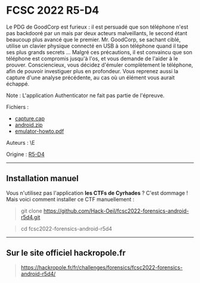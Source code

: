 # FCSC 2022 R5-D4

Le PDG de GoodCorp est furieux : il est persuadé que son téléphone n'est pas backdooré par un mais par deux acteurs malveillants, 
le second étant beaucoup plus avancé que le premier. Mr. GoodCorp, se sachant ciblé, utilise un clavier physique connecté en USB 
à son téléphone quand il tape ses plus grands secrets … Malgré ces précautions, il est convaincu que son téléphone est compromis 
jusqu'à l'os, et vous demande de l'aider à le prouver. Consciencieux, vous décidez d'émuler complètement le téléphone, afin de 
pouvoir investiguer plus en profondeur. Vous reprenez aussi la capture d'une analyse précédente, au cas où un élément vous aurait échappé.

Note : L'application Authenticator ne fait pas partie de l'épreuve.



Fichiers :
- [capture.cap](https://hackropole.fr/filer/fcsc2022-forensics-android-r5d4/public_filer/capture.cap)
- [android.zip](https://hackropole.fr/filer/fcsc2022-forensics-android-r5d4/public_filer/android.zip)
- [emulator-howto.pdf](emulator-howto.pdf)


Auteurs : \E

Origine : [R5-D4](https://hackropole.fr/fr/challenges/forensics/fcsc2022-forensics-android-r5d4/)



-----------

## Installation manuel
Vous n'utilisez pas l'application **les CTFs de Cyrhades** ? C'est dommage !
Mais voici comment installer ce CTF manuellement :

> git clone https://github.com/Hack-Oeil/fcsc2022-forensics-android-r5d4.git

> cd fcsc2022-forensics-android-r5d4


-----------

## Sur le site officiel hackropole.fr
> https://hackropole.fr/fr/challenges/forensics/fcsc2022-forensics-android-r5d4/